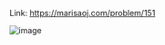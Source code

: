 Link: https://marisaoj.com/problem/151

![image](https://github.com/user-attachments/assets/b52e63d8-14ac-4fe4-b4f7-45d6e8edb618)

